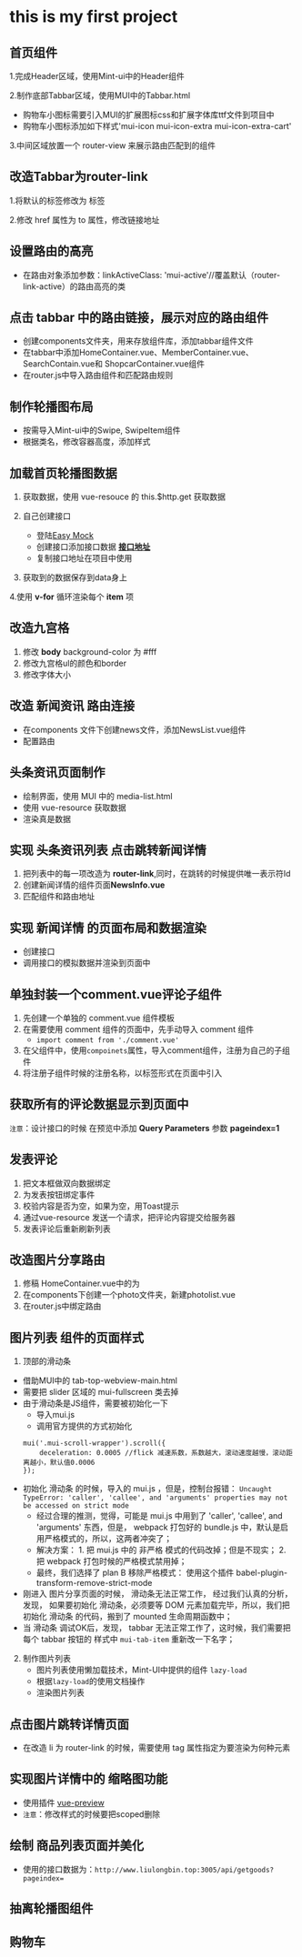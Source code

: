 # this is my first project

## 首页组件
1.完成Header区域，使用Mint-ui中的Header组件

2.制作底部Tabbar区域，使用MUI中的Tabbar.html

 + 购物车小图标需要引入MUI的扩展图标css和扩展字体库ttf文件到项目中
 + 购物车小图标添加如下样式'mui-icon mui-icon-extra mui-icon-extra-cart'
 
3.中间区域放置一个 router-view 来展示路由匹配到的组件
 
## 改造Tabbar为router-link

1.将默认的<a></a>标签修改为 <router-link></router-link>标签

2.修改 href 属性为 to 属性，修改链接地址

## 设置路由的高亮

 + 在路由对象添加参数：linkActiveClass: 'mui-active'//覆盖默认（router-link-active）的路由高亮的类

## 点击 tabbar 中的路由链接，展示对应的路由组件

 + 创建components文件夹，用来存放组件库，添加tabbar组件文件
 + 在tabbar中添加HomeContainer.vue、MemberContainer.vue、SearchContain.vue和
 ShopcarContainer.vue组件
 + 在router.js中导入路由组件和匹配路由规则
 
## 制作轮播图布局
 + 按需导入Mint-ui中的Swipe, SwipeItem组件
 + 根据类名，修改容器高度，添加样式
 
## 加载首页轮播图数据

 1. 获取数据，使用 vue-resouce 的 this.$http.get 获取数据
 
 2. 自己创建接口
    + 登陆[Easy Mock](https://www.easy-mock.com/)
    + 创建接口添加接口数据 [**接口地址**](https://www.easy-mock.com/mock/5c8d279a36743d2c6db8e906/Follish-vue/list)
    + 复制接口地址在项目中使用
 
 3. 获取到的数据保存到data身上
 
 4.使用 **v-for** 循环渲染每个 **item** 项
 
## 改造九宫格
 1. 修改 **body** background-color 为 #fff
 2. 修改九宫格ul的颜色和border
 3. 修改字体大小
 
## 改造 **新闻资讯** 路由连接
 + 在components 文件下创建news文件，添加NewsList.vue组件
 + 配置路由
 
## 头条资讯页面制作
 + 绘制界面，使用 MUI 中的 media-list.html
 + 使用 vue-resource 获取数据
 + 渲染真是数据
 
## 实现 **头条资讯列表** 点击跳转新闻详情

 1. 把列表中的每一项改造为 **router-link**,同时，在跳转的时候提供唯一表示符Id
 2. 创建新闻详情的组件页面**NewsInfo.vue**
 3. 匹配组件和路由地址
 
## 实现 新闻详情 的页面布局和数据渲染
 + 创建接口
 + 调用接口的模拟数据并渲染到页面中

## 单独封装一个**comment.vue**评论子组件
 1. 先创建一个单独的 comment.vue 组件模板
 2. 在需要使用 comment 组件的页面中，先手动导入 comment 组件
    + `import comment from './comment.vue'`
 3. 在父组件中，使用`compoinets`属性，导入comment组件，注册为自己的子组件
 4. 将注册子组件时候的注册名称，以标签形式在页面中引入
 
## 获取所有的评论数据显示到页面中
 `注意`：设计接口的时候 在预览中添加 **Query Parameters** 参数 **pageindex=1**
 
## 发表评论
 1. 把文本框做双向数据绑定
 2. 为发表按钮绑定事件
 3. 校验内容是否为空，如果为空，用Toast提示
 4. 通过vue-resource 发送一个请求，把评论内容提交给服务器
 5. 发表评论后重新刷新列表
 
## 改造图片分享路由
 1. 修稿 HomeContainer.vue中的<a></a>为 <router-link></router-link>
 2. 在components下创建一个photo文件夹，新建photolist.vue
 3. 在router.js中绑定路由
 
## 图片列表 组件的页面样式
 1. 顶部的滑动条
  + 借助MUI中的 tab-top-webview-main.html
  + 需要把 slider 区域的 mui-fullscreen 类去掉
  + 由于滑动条是JS组件，需要被初始化一下
    + 导入mui.js
    + 调用官方提供的方式初始化
    ```
    mui('.mui-scroll-wrapper').scroll({
    	deceleration: 0.0005 //flick 减速系数，系数越大，滚动速度越慢，滚动距离越小，默认值0.0006
    });
    ```
   + 初始化 滑动条 的时候，导入的 mui.js ，但是，控制台报错： `Uncaught TypeError: 'caller', 'callee', and 'arguments' properties may not be accessed on strict mode`
     + 经过合理的推测，觉得，可能是 mui.js 中用到了 'caller', 'callee', and 'arguments' 东西，但是， webpack 打包好的 bundle.js 中，默认是启用严格模式的，所以，这两者冲突了；
      + 解决方案： 1. 把 mui.js 中的 非严格 模式的代码改掉；但是不现实； 2. 把 webpack 打包时候的严格模式禁用掉；
      + 最终，我们选择了 plan B  移除严格模式： 使用这个插件 babel-plugin-transform-remove-strict-mode
   + 刚进入 图片分享页面的时候， 滑动条无法正常工作， 经过我们认真的分析，发现， 如果要初始化 滑动条，必须要等 DOM 元素加载完毕，所以，我们把 初始化 滑动条 的代码，搬到了 mounted 生命周期函数中；
   + 当 滑动条 调试OK后，发现， tabbar 无法正常工作了，这时候，我们需要把 每个 tabbar 按钮的 样式中  `mui-tab-item` 重新改一下名字；
 2. 制作图片列表
    + 图片列表使用懒加载技术，Mint-UI中提供的组件 `lazy-load`
    + 根据`lazy-load`的使用文档操作
    + 渲染图片列表
    
## 点击图片跳转详情页面
   - 在改造 li 为 router-link 的时候，需要使用 tag 属性指定为要渲染为何种元素

## 实现图片详情中的 缩略图功能
 + 使用插件 [vue-preview](https://github.com/LS1231/vue-preview)
 + `注意`：修改样式的时候要把scoped删除
 
## 绘制 商品列表页面并美化
 + 使用的接口数据为：`http://www.liulongbin.top:3005/api/getgoods?pageindex=`

## 抽离轮播图组件

## 购物车
